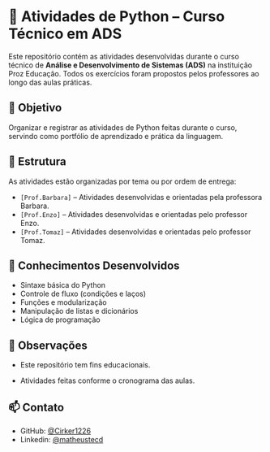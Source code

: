 # 🐍 Atividades de Python – Curso Técnico em ADS

Este repositório contém as atividades desenvolvidas durante o curso técnico de **Análise e Desenvolvimento de Sistemas (ADS)** na instituição Proz Educação. Todos os exercícios foram propostos pelos professores ao longo das aulas práticas.

## 🎯 Objetivo

Organizar e registrar as atividades de Python feitas durante o curso, servindo como portfólio de aprendizado e prática da linguagem.

## 📂 Estrutura

As atividades estão organizadas por tema ou por ordem de entrega:

- `[Prof.Barbara]` – Atividades desenvolvidas e orientadas pela professora Barbara.
- `[Prof.Enzo]` – Atividades desenvolvidas e orientadas pelo professor Enzo.
- `[Prof.Tomaz]` – Atividades desenvolvidas e orientadas pelo professor Tomaz.
  
## 🧠 Conhecimentos Desenvolvidos

- Sintaxe básica do Python
- Controle de fluxo (condições e laços)
- Funções e modularização
- Manipulação de listas e dicionários
- Lógica de programação

## 📌 Observações
- Este repositório tem fins educacionais.

- Atividades feitas conforme o cronograma das aulas.

## 📫 Contato

- GitHub: [@Cirker1226](https://github.com/Cirker1226)
- Linkedin: [@matheustecd](https://www.linkedin.com/in/matheustecd/)
